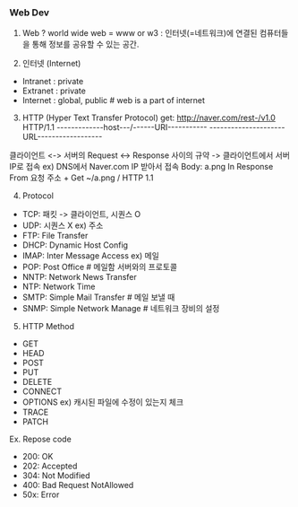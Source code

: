 ### Web Dev

1. Web ?
world wide web = www or w3 : 인터넷(=네트워크)에 연결된 컴퓨터들을 통해 정보를 공유할 수 있는 공간. 

2. 인터넷 (Internet)
- Intranet : private  
- Extranet : private 
- Internet : global, public # web is a part of internet

3. HTTP (Hyper Text Transfer Protocol)
get: http://naver.com/rest-/v1.0 HTTP/1.1
-------------host---/------URI----------- 
---------------------URL------------------

클라이언트 <-> 서버의 Request <-> Response 사이의 규약
-> 클라이언트에서 서버 IP로 접속 ex) DNS에서 Naver.com IP 받아서 접속
Body: a.png In Response From 요청 주소 + Get ~/a.png / HTTP 1.1 


4. Protocol
- TCP: 패킷 -> 클라이언트, 시퀀스 O
- UDP: 시퀀스 X ex) 주소
- FTP: File Transfer
- DHCP: Dynamic Host Config 
- IMAP: Inter Message Access ex) 메일
- POP: Post Office # 메일함 서버와의 프로토콜 
- NNTP: Network News Transfer
- NTP: Network Time 
- SMTP: Simple Mail Transfer # 메일 보낼 때
- SNMP: Simple Network Manage # 네트워크 장비의 설정

5. HTTP Method
- GET
- HEAD
- POST
- PUT
- DELETE
- CONNECT
- OPTIONS ex) 캐시된 파일에 수정이 있는지 체크
- TRACE
- PATCH

Ex. Repose code
- 200: OK
- 202: Accepted
- 304: Not Modified
- 400: Bad Request NotAllowed
- 50x: Error

